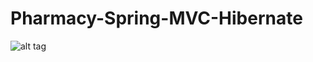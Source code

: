 # Pharmacy-Spring-MVC-Hibernate

![alt tag](https://travis-ci.org/Pikolu/Pharmacy-Spring-MVC-Hibernate.svg?branch=master)
